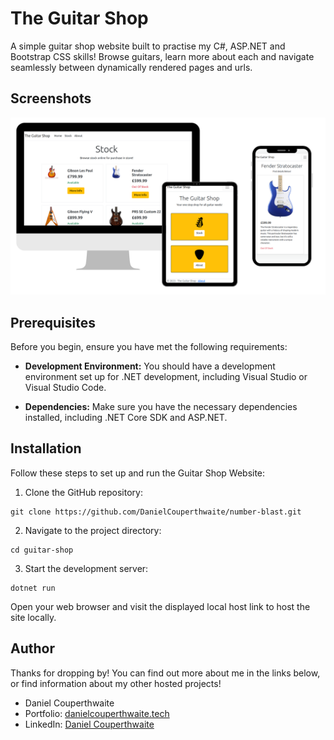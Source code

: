 # The Guitar Shop

A simple guitar shop website built to practise my C#, ASP.NET and Bootstrap CSS skills! Browse guitars, learn more about each and navigate seamlessly between dynamically rendered pages and urls.

## Screenshots

![Site Screens](wwwroot/guitar-shop.png)


## Prerequisites

Before you begin, ensure you have met the following requirements:

- **Development Environment:** You should have a development environment set up for .NET development, including Visual Studio or Visual Studio Code.

- **Dependencies:** Make sure you have the necessary dependencies installed, including .NET Core SDK and ASP.NET.


## Installation

Follow these steps to set up and run the Guitar Shop Website:


 1. Clone the GitHub repository:

   ```
  git clone https://github.com/DanielCouperthwaite/number-blast.git
   ```

  2. Navigate to the project directory:
    
  ```
  cd guitar-shop
  ```

  3. Start the development server:
    
  ```
  dotnet run
  ```

  Open your web browser and visit the displayed local host link to host the site locally.



## Author

Thanks for dropping by! You can find out more about me in the links below, or find information about my other hosted projects!
    
- Daniel Couperthwaite
- Portfolio: [danielcouperthwaite.tech](https://danielcouperthwaite.tech/)
- LinkedIn: [Daniel Couperthwaite](https://www.linkedin.com/in/daniel-couperthwaite-209290139/)